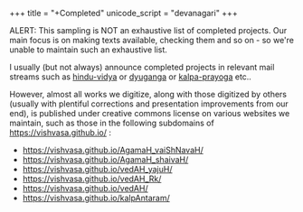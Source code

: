 +++
title = "+Completed"
unicode_script = "devanagari"
+++

ALERT: This sampling is NOT an exhaustive list of completed projects. Our main focus is on making texts available, checking them and so on - so we're unable to maintain such an exhaustive list.

I usually (but not always) announce completed projects in relevant mail streams such as [hindu-vidya](https://groups.google.com/g/hindu-vidyA) or [dyuganga](https://groups.google.com/g/dyuganga) or [kalpa-prayoga](https://groups.google.com/g/kalpa-prayoga) etc.. 

However, almost all works we digitize, along with those digitized by others (usually with plentiful corrections and presentation improvements from our end), is published under creative commons license on various websites we maintain, such as those in the following subdomains of https://vishvasa.github.io/ :

- https://vishvasa.github.io/AgamaH_vaiShNavaH/
- https://vishvasa.github.io/AgamaH_shaivaH/
- https://vishvasa.github.io/vedAH_yajuH/
- https://vishvasa.github.io/vedAH_Rk/
- https://vishvasa.github.io/vedAH/
- https://vishvasa.github.io/kalpAntaram/
